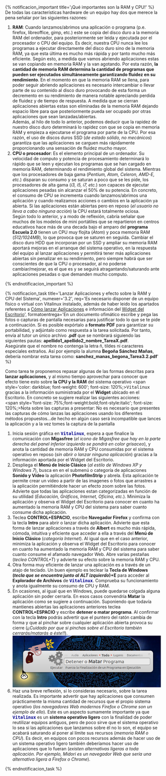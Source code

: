 {% notificacion_important title='¡Qué importantes son la RAM y CPU!' %}
De todas las características hardware de un equipo hay dos que merece la pena señalar por las siguientes razones:

<ol>
<li><b>RAM</b>: Cuando lanzamos/abrimos una aplicación o programa (p.e. firefox, libreoffice, gimp, etc.) este se copia del disco duro a la memoria RAM del ordenador, para posteriormente ser leida y ejecutada por el procesador o CPU del equipo.  Es decir, nuestra CPU nunca lee los programas a ejecutar directamente del disco duro sino de la memoria RAM, ya que esta última es mucho más rápida y por tanto mucho más eficiente.  Según esto, a medida que vamos abriendo aplicaciones estas se van copiando en memoria RAM y la van agotando.  Por esta razón, <b>la cantidad de memoria RAM determina la cantidad de programas que pueden ser ejecutados simultáneamente garantizando fluidez en su rendimiento</b>.  En el momento en que la memoria RAM se llena, para poder seguir abriendo aplicaciones es necesario intercambiar o llevar parte de su contenido al disco duro provocando de esta forma un decremento en su rendimiento de manera notable apreciando perdida de fluidez y de tiempo de respuesta.  A medida que se cierran aplicaciones abiertas estas son eliminadas de la memoria RAM dejando espacio libre para que posteriormente pueda ser ocupado por otras aplicaciones que sean lanzadas/abiertas.
<br>
Además, al hilo de todo lo anterior, podemos deducir que la rapidez de nuestro disco duro determinará lo rapidez con que se copia en memoria RAM y empieza a ejecutarse el programa por parte de la CPU.  Por esa razón, el uso de discos duros SSD (<i>de estado sólido, no mecánicos</i>) garantiza que las aplicaciones se carguen más rápidamente proporcionando una sensación de fluidez mucho mayor.
</li>
<li><b>CPU o procesador</b>: Es el elemento principal de un ordenador. Su velocidad de computo y potencia de procesamiento determinará lo rápido que se leen y ejecutan los programas que se han cargado en memoria RAM, determinando el rendimiento global del sistema. Mientras que los procesadores de baja gama (<i>Pentium, Atom, Celeron, AMD-E, etc.</i>) disparan su consumo y se saturan a poco que se les pide, los procesadores de alta gama (<i>i3, i5, i7, etc.</i>) son capaces de ejecutar aplicaciones pesadas sin alcanzar el 50% de su potencia. En concreto, el consumo de CPU se incrementa cuando lanzamos/abrimos una aplicación y cuando realizamos acciones o cambios en la aplicación ya abierta. Si las aplicaciones están abiertas pero en reposo (<i>el usuario no lleva a cabo ninguna acción</i>) la CPU estará totalmente ociosa.
</li>
Según todo lo anterior, y a modo de reflexión, cabría señalar que muchos de los modelos de mini portátiles que se repartieron en centros educativos hace más de una decada bajo el amparo del <b>programa Escuela 2.0</b> tienen un CPU muy flojita (<i>Atom</i>) y poca memoria RAM (<i>512/1024MB</i>), lo que provoca que se saturen en seguida.  Cambiar el disco duro HDD que incorporan por un SSD y ampliar su memoria RAM aportará mejoras en el arranque del sistema operativo, en la respuesta del equipo al lanzar aplicaciones y permitirá tener más aplicaciones abiertas sin penalizar en su rendimiento, pero siempre habrá que ser conscientes de que la CPU o procesador, al no poderse cambiar/mejorar, es el que es y se seguirá atragantando/saturando ante aplicaciones pesadas o que demanden mucho computo.
</ol>
{% endnotificacion_important %}

{% notificacion_task title='Lanzar Aplicaciones y efecto sobre la RAM y CPU del Sistema',
numexer='3.2',
req='Es necesario disponer de un equipo físico o virtual con Vitalinux instalado, además de haber leido los apartados referentes a <a href="../Parte_3-Entorno_de_Escritorio/Parte_3-Como_lanzar_aplicaciones.html">Cómo lanzar Aplicaciones</a> e información del <a href="../Parte_3-Entorno_de_Escritorio/Parte_3-Preferencias_del_escritorio.html">Widget del Escritorio</a>',
formatoentrega='En un documento ofimático escribe y pega las fotos o capturas de pantalla necesarias para justificar todo lo que se te pide a continuación. Si es posible expórtalo a <b>formato PDF</b> para garantizar su portabilidad, y adjúntalo como respuesta a la tarea solicitada. Por tanto, envía al tutor un único archivo <b>.pdf</b> que se nombrará siguiendo las siguientes pautas: <b>apellido1_apellido2_nombre_TareaX.pdf</b>.
<br>
Asegúrate que el nombre no contenga la letra ñ, tildes ni caracteres especiales extraños. Así por ejemplo la alumna <b>Begoña Sánchez Mañas</b>, debería nombrar esta tarea como: <b>sanchez_manas_begona_Tarea3.2.pdf</b>' %}

Como tarea te proponemos repasar algunas de las formas descritas para <b>lanzar aplicaciones</b>, y al mismo tiempo aprovechar para conocer que efecto tiene esto sobre <b>la CPU y la RAM</b> del sistema operativo <span style='color: darkblue; font-weight: 600'; font-size: 120%;><tt>Vitalinux</tt></span> gracias a la información suministrada por el <b>Widget</b> ubicado en el Escritorio.  En concreto se sugiere realizar las siguientes acciones:
<br>
<span style='font-size: 75%;font-weight:bold;font-style:italic'; font-size: 120%;>Nota sobre las capturas a presentar: No es necesario que presentes las capturas de cómo lanzas las aplicaciones usando los diferentes métodos propuestos...de hecho en algún caso será incompatible que lances la aplicación y a la vez tomes la captura de la pantalla</span>
<ol>
<li>
Inicia sesión gráfica en <span style='color: darkblue; font-weight: 600'; font-size: 120%;><tt>Vitalinux</tt></span>, espera a que finalice la comunicación con <b>Migasfree</b> (<i>el icono de Migasfree que hay en la parte derecha del panel inferior izquierdo se pondrá en color grisaceo</i>), y anota la cantidad de memoria RAM y CPU consumidas por el sistema operativo en reposo (<i>sin abrir o lanzar ninguna aplicación</i>) gracias a la información aportada por el Widget del Escritorio.
</li>
<li>
Despliega el <b>Menú de Inicio Clásico</b> (<i>al estilo de Windows XP y Windows 7</i>), busca en en el submenú o categoría de aplicaciones <b>Sonido y Vídeo</b> la aplicación <b>PhotofilmStrip</b> y abrela.  Esta aplicación te permite crear un vídeo a partir de las imagenes o fotos que arrastres a la aplicación permitiéndote hacer un efecto zoom sobre las fotos.  Advierte que todas las aplicaciones estan categorizadas en función de su utilidad (<i>Educación, Gráficos, Internet, Oficina, etc.</i>).  Minimiza la aplicación y observa el Widget del Escritorio para conocer en cuanto ha aumentado la memoria RAM y CPU del sistema para saber cuanto consume dicha aplicación.
</li>
<li>
Teclea <b>CONTROL+ESPACIO</b>, escribe <b>Navegador Firefox</b> y confirma con la tecla <b>Intro</b> para abrir o lanzar dicha aplicación.  Advierte que esta forma de lanzar aplicaciones a través de <b>Albert</b> es mucho más rápida, cómoda, intuitiva y eficiente que acceder a ella a través del <b>Menú de Inicio Clásico</b> (<i>categoría Internet</i>).  Al igual que en el caso anterior, minimiza la aplicación y observa el Widget del Escritorio para conocer en cuanto ha aumentado la memoria RAM y CPU del sistema para saber cuanto consume el afamado navegador Web.  Abre varias pestañas (<i>teclea CONTROL+T</i>) y advierte su efecto sobre la memoria RAM y CPU.
</li>
<li>
Otra forma muy eficiente de lanzar una aplicación es a través de un atajo de teclado.  Un buen ejemplo es teclear la <b>Tecla de Windows (<i>tecla que se encuentra junto al ALT izquierdo</i>)+E</b> para acceder al <b>Explorador de Archivos</b> de <span style='color: darkblue; font-weight: 600'; font-size: 120%;><tt>Vitalinux</tt></span>.  Comprueba su funcionamiento y anota igualmente su consumo de CPU y RAM.
</li>
<li>
En ocasiones, al igual que en Windows, puede quedarse colgada alguna aplicación sin poder cerrarla.  En esos casos convendría <b>Matar</b> la aplicación como se sugiere a continuación.  Suponiendo que todavía mantienes abiertas las aplicaciones anteriores teclea <b>CONTROL+ESPACIO</b> y escribe <b>detener o matar programa</b>.  Al confirmar con la tecla <b>Intro</b> podrás advertir que el puntero del ratón cambia de forma y que al pinchar sobre cualquier aplicación abierta provoca su cierre (<i>¡¡Cuidado por que si pinchas sobre el Escritorio también cerrarás/matarás a éste!!</i>).
<div style="text-align: center;">
<img src="../img/vx-matar-programa.png">
</div>
</li>
<li>
Haz una breve reflexión, si lo consideras necesario, sobre la tarea realizada. Es importante advertir que hay aplicaciones que consumen prácticamente la misma cantidad de recursos que el propio sistema operativo (<i>los navegadores Web modernos Firefox o Chrome son un ejemplo de ello</i>).  Este es un aspecto sumamente importante ya que <span style='color: darkblue; font-weight: 600'; font-size: 120%;><tt>Vitalinux</tt></span> es un <b>sistema operativo ligero</b> con la finalidad de poder reutilizar equipos antiguos, pero de poco sirve que el sistema operativo lo sea si las aplicaciones que lanzamos sobre él no lo son, el equipo se acabará saturando al poner al límite sus recursos (<i>memoria RAM o CPU</i>). Es decir, en equipos con pocos recursos además de hacer uso de un sistema operativo ligero también deberíamos hacer uso de aplicaciones que lo fueran (<i>existen alternativas ligeras a toda aplicación.  Por ejemplo, Midori es un navegador Web que sería una alternativa ligera a Firefox o Chrome</i>).
</li>
</ol>

{% endnotificacion_task %}

